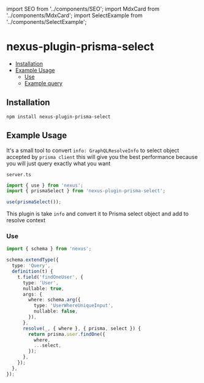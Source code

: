 import SEO from '../components/SEO';
import MdxCard from '../components/MdxCard';
import SelectExample from '../components/SelectExample';

<SEO title="nexus-plugin-prisma-select" />

<MdxCard>

# nexus-plugin-prisma-select

- [Installation](#installation)
- [Example Usage](#example-usage)
  - [Use](#use)
  - [Example query](#example-query)

## Installation

```shell
npm install nexus-plugin-prisma-select
```

## Example Usage

It's a small tool to convert `info: GraphQLResolveInfo` to select object accepted by `prisma client` this will give you the best performance because you will just query exactly what you want

`server.ts`

```ts
import { use } from 'nexus';
import { prismaSelect } from 'nexus-plugin-prisma-select';

use(prismaSelect());
```

This plugin is take `info` and convert it to Prisma select object and add to resolve context

### Use

```ts
import { schema } from 'nexus';

schema.extendType({
  type: 'Query',
  definition(t) {
    t.field('findOneUser', {
      type: 'User',
      nullable: true,
      args: {
        where: schema.arg({
          type: 'UserWhereUniqueInput',
          nullable: false,
        }),
      },
      resolve(_, { where }, { prisma, select }) {
        return prisma.user.findOne({
          where,
          ...select,
        });
      },
    });
  },
});
```

</MdxCard>

<SelectExample/>
